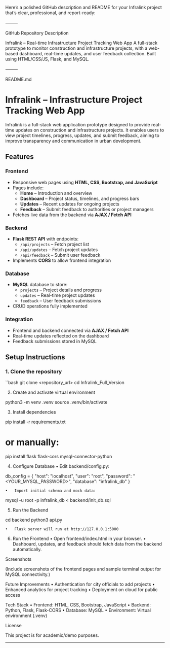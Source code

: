 Here’s a polished GitHub description and README for your Infralink project that’s clear, professional, and report-ready:

⸻

GitHub Repository Description

Infralink – Real-time Infrastructure Project Tracking Web App
A full-stack prototype to monitor construction and infrastructure projects, with a web-based dashboard, real-time updates, and user feedback collection. Built using HTML/CSS/JS, Flask, and MySQL.

⸻

README.md

# Infralink – Infrastructure Project Tracking Web App

Infralink is a full-stack web application prototype designed to provide real-time updates on construction and infrastructure projects. It enables users to view project timelines, progress, updates, and submit feedback, aiming to improve transparency and communication in urban development.

## Features

### Frontend
- Responsive web pages using **HTML, CSS, Bootstrap, and JavaScript**
- Pages include:
  - **Home** – Introduction and overview
  - **Dashboard** – Project status, timelines, and progress bars
  - **Updates** – Recent updates for ongoing projects
  - **Feedback** – Submit feedback to authorities or project managers
- Fetches live data from the backend via **AJAX / Fetch API**

### Backend
- **Flask REST API** with endpoints:
  - `/api/projects` – Fetch project list
  - `/api/updates` – Fetch project updates
  - `/api/feedback` – Submit user feedback
- Implements **CORS** to allow frontend integration

### Database
- **MySQL** database to store:
  - `projects` – Project details and progress
  - `updates` – Real-time project updates
  - `feedback` – User feedback submissions
- CRUD operations fully implemented

### Integration
- Frontend and backend connected via **AJAX / Fetch API**
- Real-time updates reflected on the dashboard
- Feedback submissions stored in MySQL

## Setup Instructions

### 1. Clone the repository
``bash
git clone <repository_url>
cd Infralink_Full_Version

2. Create and activate virtual environment

python3 -m venv .venv
source .venv/bin/activate

3. Install dependencies

pip install -r requirements.txt
# or manually:
pip install flask flask-cors mysql-connector-python

4. Configure Database
	•	Edit backend/config.py:

db_config = {
    "host": "localhost",
    "user": "root",
    "password": "<YOUR_MYSQL_PASSWORD>",
    "database": "infralink_db"
}

	•	Import initial schema and mock data:

mysql -u root -p infralink_db < backend/init_db.sql

5. Run the Backend

cd backend
python3 api.py

	•	Flask server will run at http://127.0.0.1:5000

6. Run the Frontend
	•	Open frontend/index.html in your browser.
	•	Dashboard, updates, and feedback should fetch data from the backend automatically.

Screenshots

(Include screenshots of the frontend pages and sample terminal output for MySQL connectivity.)

Future Improvements
	•	Authentication for city officials to add projects
	•	Enhanced analytics for project tracking
	•	Deployment on cloud for public access

Tech Stack
	•	Frontend: HTML, CSS, Bootstrap, JavaScript
	•	Backend: Python, Flask, Flask-CORS
	•	Database: MySQL
	•	Environment: Virtual environment (.venv)

License

This project is for academic/demo purposes.

---
